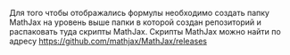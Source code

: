 Для того чтобы отображались формулы необходимо создать папку MathJax на уровень выше папки в которой создан репозиторий
и распаковать туда скрипты MathJax. Скрипты MathJax можно найти по адресу https://github.com/mathjax/MathJax/releases
